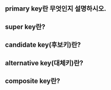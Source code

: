 ## primary key란 무엇인지 설명하시오.

## super key란?

## candidate key(후보키)란?

## alternative key(대체키)란?

## composite key란?
